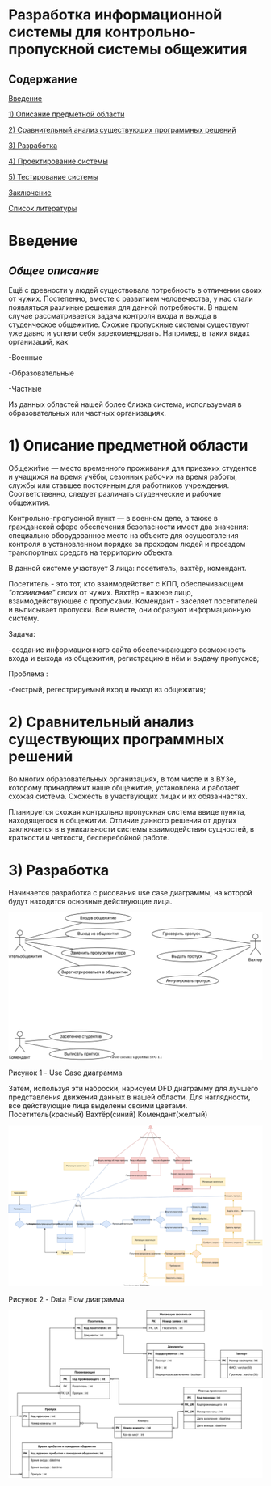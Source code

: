 # Разработка информационной системы для контрольно-пропускной системы общежития

## Содержание
[Введение](#introdution) 

[1) Описание предметной области](#domainDescription) 


[2) Сравнительный анализ существующих программных решений](#existSoftware) 


[3) Разработка](#Development)


[4) Проектирование системы](#Systemdesign)


[5) Тестирование системы](#Checkingandtestingthesystem)


[Заключение](#Conclusion)


[Список литературы](#Listofliterature)

<a name="introdution"/>

# Введение

## *Общее описание*
Ещё с древности у людей существовала потребность в отличении своих от чужих. Постепенно, вместе с развитием человечества,
у нас стали появляться разлиные решения для данной потребности. В нашем случае рассматривается задача контроля входа и выхода в студенческое
общежитие. Схожие пропускные системы существуют уже давно и успели себя зарекомендовать. Например, в таких видах организаций, как
</p>-Военные
</p>-Образовательные
</p>-Частные
</p> Из данных областей нашей более близка система, используемая в образовательных или частных организациях.

<a name="domainDescription"/>

# 1) Описание предметной области

Общежи́тие — место временного проживания для приезжих студентов и учащихся на время учёбы, сезонных рабочих на время работы, службы или ставшее постоянным для работников учреждения. Соответственно, следует различать студенческие и рабочие общежития.

Контрольно-пропускной пункт — в военном деле, а также в гражданской сфере обеспечения безопасности имеет два значения: специально оборудованное место на объекте для осуществления контроля в установленном порядке за проходом людей и проездом транспортных средств на территорию объекта.

В данной системе участвует 3 лица: посетитель, вахтёр, комендант.

Посетитель - это тот, кто взаимодействет с КПП, обеспечивающем *"отсеивание"* своих от чужих. Вахтёр - важное лицо, взаимодействующее с пропусками.
Комендант - заселяет посетителей и выписывает пропуски. Все вместе, они образуют информационную систему.

Задача:

-создание информационного сайта обеспечивающего возможность входа и выхода из общежития, регистрацию в нём и выдачу пропусков;

Проблема :

-быстрый, регестрируемый вход и выход из общежития;

<a name="existSoftware"/>

# 2) Сравнительный анализ существующих программных решений

Во многих образовательных организациях, в том числе и в ВУЗе, которому принадлежит наше общежитие, установлена и работает схожая система.
Схожесть в участвующих лицах и их обязаннастях. 

Планируется схожая контрольно пропускная система ввиде пункта, находящегося в общежитии. Отличие данного решения от других заключается в
в уникальности системы взаимодействия сущностей, в краткости и четкости, бесперебойной работе.
                                                                  
<a name="Development"/>

# 3) Разработка

Начинается разработка с рисования use case диаграммы, на которой будут находится основные действующие лица.

![image](https://github.com/jsfrau/Zamay/blob/main/Pictures/UseCase.drawio.svg)

Рисунок 1 - Use Case диаграмма

Затем, используя эти наброски, нарисуем DFD диаграмму для лучшего представления движения данных в нашей области.
Для наглядности, все действующие лица выделены своими цветами. Посетитель(красный) Вахтёр(синий) Комендант(желтый)

![image](https://github.com/jsfrau/Zamay/blob/main/Pictures/KPP_DFD.drawio.svg)

Рисунок 2 - Data Flow диаграмма

![image](https://github.com/jsfrau/Zamay/blob/main/Pictures/KPP_ER.svg)
